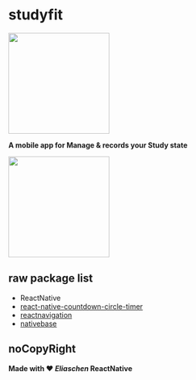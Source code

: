# studyfit
<img src="https://user-images.githubusercontent.com/76611085/187727392-d7155e93-5806-481c-95a0-7ad113a8ee7a.png" data-canonical-src="https://user-images.githubusercontent.com/76611085/187727392-d7155e93-5806-481c-95a0-7ad113a8ee7a.png" width="200" height="auto" />

**A mobile app for Manage &amp; records your Study state**

<img src="https://user-images.githubusercontent.com/76611085/187724496-25b7924c-8bb6-49fb-98e3-7aa4f99abebf.gif" data-canonical-src="hhttps://user-images.githubusercontent.com/76611085/187724496-25b7924c-8bb6-49fb-98e3-7aa4f99abebf.gif" width="200" height="auto" />

## raw package list
- ReactNative
- [react-native-countdown-circle-timer](https://www.npmjs.com/package/react-native-countdown-circle-timer)
- [reactnavigation](https://reactnavigation.org/)
- [nativebase](https://nativebase.io/)

## noCopyRight
**Made with ❤️ *Eliaschen* ReactNative**
